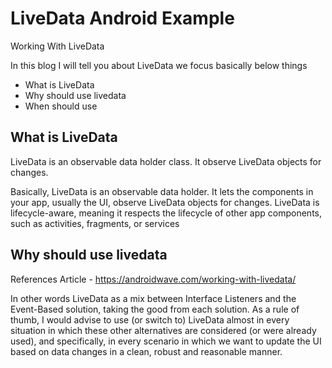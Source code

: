 # LiveData Android Example
Working With LiveData 

In this blog I will tell you about LiveData we focus basically below things
- What is LiveData
- Why should use livedata
- When should use 

## What is LiveData
LiveData is an observable data holder class. It observe LiveData objects for changes.

Basically, LiveData is an observable data holder. It lets the components in your app, usually the UI, observe LiveData objects for changes. LiveData is lifecycle-aware, meaning it respects the lifecycle of other app components, such as activities, fragments, or services

## Why should use livedata

References Article - https://androidwave.com/working-with-livedata/

In other words LiveData as a mix between Interface Listeners and the Event-Based solution, taking the good from each solution. As a rule of thumb, I would advise to use (or switch to) LiveData almost in every situation in which these other alternatives are considered (or were already used), and specifically, in every scenario in which we want to update the UI based on data changes in a clean, robust and reasonable manner.
